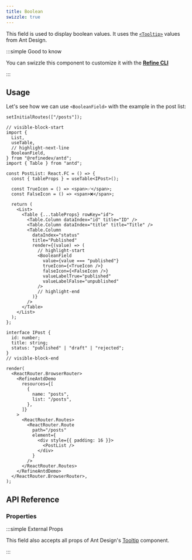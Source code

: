 ```yaml
---
title: Boolean
swizzle: true
---
```


This field is used to display boolean values. It uses the [`<Tooltip>`](https://ant.design/components/tooltip/#header) values from Ant Design.

:::simple Good to know

You can swizzle this component to customize it with the [**Refine CLI**](/docs/packages/list-of-packages)

:::

## Usage

Let's see how we can use `<BooleanField>` with the example in the post list:

```tsx live previewHeight=280px url=http://localhost:3000/posts
setInitialRoutes(["/posts"]);

// visible-block-start
import {
  List,
  useTable,
  // highlight-next-line
  BooleanField,
} from "@refinedev/antd";
import { Table } from "antd";

const PostList: React.FC = () => {
  const { tableProps } = useTable<IPost>();

  const TrueIcon = () => <span>✅</span>;
  const FalseIcon = () => <span>❌</span>;

  return (
    <List>
      <Table {...tableProps} rowKey="id">
        <Table.Column dataIndex="id" title="ID" />
        <Table.Column dataIndex="title" title="Title" />
        <Table.Column
          dataIndex="status"
          title="Published"
          render={(value) => (
            // highlight-start
            <BooleanField
              value={value === "published"}
              trueIcon={<TrueIcon />}
              falseIcon={<FalseIcon />}
              valueLabelTrue="published"
              valueLabelFalse="unpublished"
            />
            // highlight-end
          )}
        />
      </Table>
    </List>
  );
};

interface IPost {
  id: number;
  title: string;
  status: "published" | "draft" | "rejected";
}
// visible-block-end

render(
  <ReactRouter.BrowserRouter>
    <RefineAntdDemo
      resources={[
        {
          name: "posts",
          list: "/posts",
        },
      ]}
    >
      <ReactRouter.Routes>
        <ReactRouter.Route
          path="/posts"
          element={
            <div style={{ padding: 16 }}>
              <PostList />
            </div>
          }
        />
      </ReactRouter.Routes>
    </RefineAntdDemo>
  </ReactRouter.BrowserRouter>,
);
```

## API Reference

### Properties

<PropsTable module="@refinedev/antd/BooleanField"
title-description="The text shown in the tooltip"
title-default="`value` ? `valueLabelTrue` : `valueLabelFalse`"
trueIcon-default="[`<CheckOutlined />`](https://ant.design/components/icon/)"
falseIcon-default="[`<CloseOutlined />`](https://ant.design/components/icon/)"
/>

:::simple External Props

This field also accepts all props of Ant Design's [Tooltip](https://ant.design/components/tooltip/#API) component.

:::
